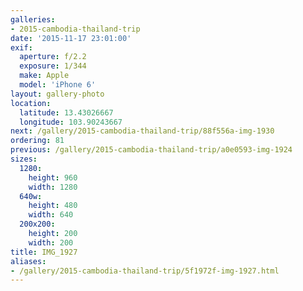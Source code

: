 ```yaml
---
galleries:
- 2015-cambodia-thailand-trip
date: '2015-11-17 23:01:00'
exif:
  aperture: f/2.2
  exposure: 1/344
  make: Apple
  model: 'iPhone 6'
layout: gallery-photo
location:
  latitude: 13.43026667
  longitude: 103.90243667
next: /gallery/2015-cambodia-thailand-trip/88f556a-img-1930
ordering: 81
previous: /gallery/2015-cambodia-thailand-trip/a0e0593-img-1924
sizes:
  1280:
    height: 960
    width: 1280
  640w:
    height: 480
    width: 640
  200x200:
    height: 200
    width: 200
title: IMG_1927
aliases:
- /gallery/2015-cambodia-thailand-trip/5f1972f-img-1927.html
---
```

